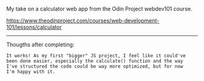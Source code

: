 My take on a calculator web app from the Odin Project webdev101 course.

https://www.theodinproject.com/courses/web-development-101/lessons/calculator

*****************************************************************************

 Thougths after completing:

	It works! As my first "bigger" JS project, I feel like it could've
	been done easier, especially the calculate() function and the way
	I've structured the code could be way more optimized, but for now
	I'm happy with it.
